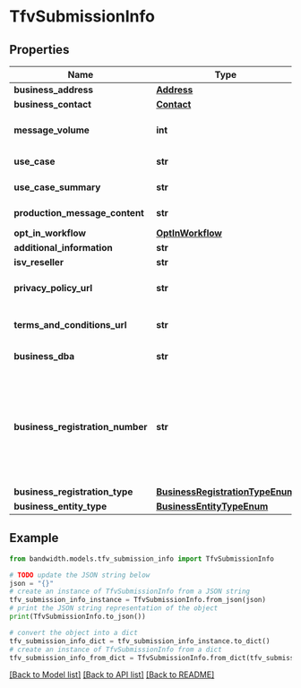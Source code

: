 # TfvSubmissionInfo


## Properties

Name | Type | Description | Notes
------------ | ------------- | ------------- | -------------
**business_address** | [**Address**](Address.md) |  | [optional] 
**business_contact** | [**Contact**](Contact.md) |  | [optional] 
**message_volume** | **int** | Estimated monthly volume of messages from the toll-free number. | [optional] 
**use_case** | **str** | The category of the use case. | [optional] 
**use_case_summary** | **str** | A general idea of the use case and customer. | [optional] 
**production_message_content** | **str** | Example of message content. | [optional] 
**opt_in_workflow** | [**OptInWorkflow**](OptInWorkflow.md) |  | [optional] 
**additional_information** | **str** | Any additional information. | [optional] 
**isv_reseller** | **str** | ISV name. | [optional] 
**privacy_policy_url** | **str** | The Toll-Free Verification request privacy policy URL. | [optional] 
**terms_and_conditions_url** | **str** | The Toll-Free Verification request terms and conditions policy URL. | [optional] 
**business_dba** | **str** | The company &#39;Doing Business As&#39;. | [optional] 
**business_registration_number** | **str** | US Federal Tax ID Number (EIN) or Canada Business Number (CBN). Optional until early 2026. If a value is provided for this field, a value must be provided for &#x60;businessRegistrationType&#x60; and &#x60;businessEntityType&#x60;. Available starting October 1st, 2025. | [optional] 
**business_registration_type** | [**BusinessRegistrationTypeEnum**](BusinessRegistrationTypeEnum.md) |  | [optional] 
**business_entity_type** | [**BusinessEntityTypeEnum**](BusinessEntityTypeEnum.md) |  | [optional] 

## Example

```python
from bandwidth.models.tfv_submission_info import TfvSubmissionInfo

# TODO update the JSON string below
json = "{}"
# create an instance of TfvSubmissionInfo from a JSON string
tfv_submission_info_instance = TfvSubmissionInfo.from_json(json)
# print the JSON string representation of the object
print(TfvSubmissionInfo.to_json())

# convert the object into a dict
tfv_submission_info_dict = tfv_submission_info_instance.to_dict()
# create an instance of TfvSubmissionInfo from a dict
tfv_submission_info_from_dict = TfvSubmissionInfo.from_dict(tfv_submission_info_dict)
```
[[Back to Model list]](../README.md#documentation-for-models) [[Back to API list]](../README.md#documentation-for-api-endpoints) [[Back to README]](../README.md)



